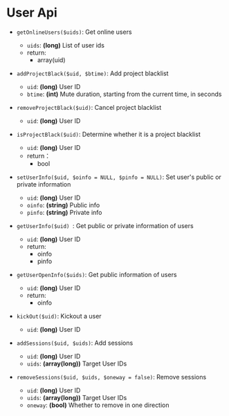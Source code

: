 # User Api

* `getOnlineUsers($uids)`: Get online users
    * `uids`: **(long)** List of user ids
    * return:
      * array(uid)   

* `addProjectBlack($uid, $btime)`: Add project blacklist
    * `uid`: **(long)** User ID 
    * `btime`: **(int)** Mute duration, starting from the current time, in seconds    
 
* `removeProjectBlack($uid)`: Cancel project blacklist  
    * `uid`: **(long)** User ID   
      
* `isProjectBlack($uid)`: Determine whether it is a project blacklist
    * `uid`: **(long)** User ID  
    * return：
      * bool        

* `setUserInfo($uid, $oinfo = NULL, $pinfo = NULL)`: Set user's public or private information
    * `uid`: **(long)** User ID        
    * `oinfo`: **(string)** Public info
    * `pinfo`: **(string)** Private info 
 
* `getUserInfo($uid) `: Get public or private information of users
    * `uid`: **(long)** User ID   
    * return:
      * oinfo
      * pinfo 
 
* `getUserOpenInfo($uids)`: Get public information of users
    * `uid`: **(long)** User ID   
    * return:
      * oinfo   
      
* `kickOut($uid)`: Kickout a user
    * `uid`: **(long)** User ID

* `addSessions($uid, $uids)`: Add sessions
    * `uid`: **(long)** User ID
    * `uids`: **(array(long))** Target User IDs

* `removeSessions($uid, $uids, $oneway = false)`: Remove sessions
    * `uid`: **(long)** User ID
    * `uids`: **(array(long))** Target User IDs
    * `oneway`: **(bool)** Whether to remove in one direction
